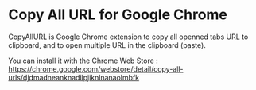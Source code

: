 # Copy All URL for Google Chrome

CopyAllURL is Google Chrome extension to copy all openned tabs URL to clipboard, and to open multiple URL in the clipboard (paste).

You can install it with the Chrome Web Store : https://chrome.google.com/webstore/detail/copy-all-urls/djdmadneanknadilpjiknlnanaolmbfk
